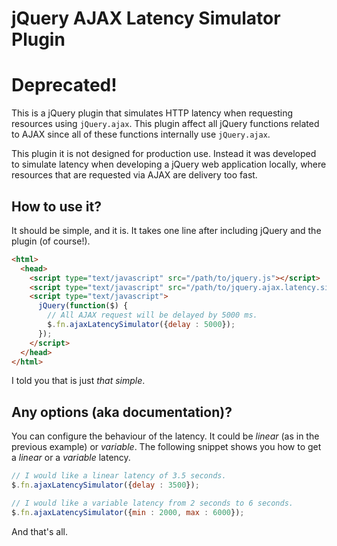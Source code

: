 jQuery AJAX Latency Simulator Plugin
====================================

# Deprecated!

This is a jQuery plugin that simulates HTTP latency when requesting resources using `jQuery.ajax`. This plugin affect all jQuery functions related to AJAX since all of these functions internally use `jQuery.ajax`.

This plugin it is not designed for production use. Instead it was developed to simulate latency when developing a jQuery web application locally, where resources that are requested via AJAX are delivery too fast.

How to use it?
--------------

It should be simple, and it is. It takes one line after including jQuery and the plugin (of course!).

```html
<html>
  <head>
    <script type="text/javascript" src="/path/to/jquery.js"></script>
    <script type="text/javascript" src="/path/to/jquery.ajax.latency.simulator.js"></script>
    <script type="text/javascript">
      jQuery(function($) {
        // All AJAX request will be delayed by 5000 ms.
        $.fn.ajaxLatencySimulator({delay : 5000});
      });
    </script>
  </head>
</html>
```

I told you that is just _that simple_.

Any options (aka documentation)?
--------------------------------

You can configure the behaviour of the latency. It could be _linear_ (as in the previous example) or _variable_. The following snippet shows you how to get a _linear_ or a _variable_ latency.

```js
// I would like a linear latency of 3.5 seconds.
$.fn.ajaxLatencySimulator({delay : 3500});
```

```js
// I would like a variable latency from 2 seconds to 6 seconds.
$.fn.ajaxLatencySimulator({min : 2000, max : 6000});
```
    
And that's all.
